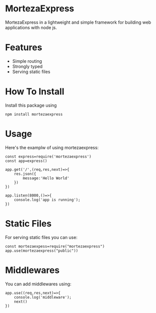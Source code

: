 # MortezaExpress
MortezaExpress in a lightweight and simple framework for building web applications with node js.
# Features
- Simple routing
- Strongly typed
- Serving static files
# How To Install
Install this package using
```
npm install mortezaexpress
```
# Usage
Here's the examplw of using mortezaexpress:
```
const express=require('mortezaexpress')
const app=express()

app.get('/',(req,res,next)=>{
    res.json({
        message:'Hello World'
    })
})

app.listen(8000,()=>{
    console.log('app is running');
})
```
# Static Files
For serving static files you can use:
```
const mortezaexpess=require("mortezaexpress")
app.use(mortezaexpress("public"))
```
# Middlewares
You can add middlewares using:
```
app.use((req,res,next)=>{
    console.log('middleware');
    next()
})
```






